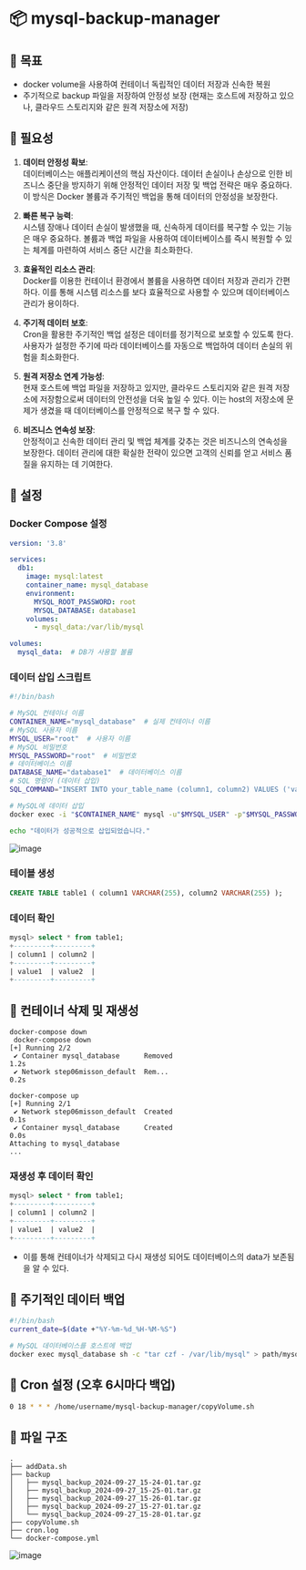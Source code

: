 # 📦 mysql-backup-manager

## 🎯 목표
- docker volume을 사용하여 컨테이너 독립적인 데이터 저장과 신속한 복원
- 주기적으로 backup 파일을 저장하여 안정성 보장 (현재는 호스트에 저장하고 있으나, 클라우드 스토리지와 같은 원격 저장소에 저장)

## 📌 필요성

1. **데이터 안정성 확보**:  
   데이터베이스는 애플리케이션의 핵심 자산이다. 데이터 손실이나 손상으로 인한 비즈니스 중단을 방지하기 위해 안정적인 데이터 저장 및 백업 전략은 매우 중요하다. 이 방식은 Docker 볼륨과 주기적인 백업을 통해 데이터의 안정성을 보장한다.

2. **빠른 복구 능력**:  
   시스템 장애나 데이터 손실이 발생했을 때, 신속하게 데이터를 복구할 수 있는 기능은 매우 중요하다. 볼륨과 백업 파일을 사용하여 데이터베이스를 즉시 복원할 수 있는 체계를 마련하여 서비스 중단 시간을 최소화한다.

3. **효율적인 리소스 관리**:  
   Docker를 이용한 컨테이너 환경에서 볼륨을 사용하면 데이터 저장과 관리가 간편하다. 이를 통해 시스템 리소스를 보다 효율적으로 사용할 수 있으며 데이터베이스 관리가 용이하다.

4. **주기적 데이터 보호**:  
   Cron을 활용한 주기적인 백업 설정은 데이터를 정기적으로 보호할 수 있도록 한다. 사용자가 설정한 주기에 따라 데이터베이스를 자동으로 백업하여 데이터 손실의 위험을 최소화한다.

5. **원격 저장소 연계 가능성**:  
   현재 호스트에 백업 파일을 저장하고 있지만, 클라우드 스토리지와 같은 원격 저장소에 저장함으로써 데이터의 안전성을 더욱 높일 수 있다. 이는 host의 저장소에 문제가 생겼을 때 데이터베이스를 안정적으로 복구 할 수 있다.

6. **비즈니스 연속성 보장**:  
   안정적이고 신속한 데이터 관리 및 백업 체계를 갖추는 것은 비즈니스의 연속성을 보장한다. 데이터 관리에 대한 확실한 전략이 있으면 고객의 신뢰를 얻고 서비스 품질을 유지하는 데 기여한다.

  
## 🔧 설정

### Docker Compose 설정
```yaml
version: '3.8'

services:
  db1:
    image: mysql:latest
    container_name: mysql_database
    environment:
      MYSQL_ROOT_PASSWORD: root
      MYSQL_DATABASE: database1
    volumes:
      - mysql_data:/var/lib/mysql

volumes:
  mysql_data:  # DB가 사용할 볼륨
```

### 데이터 삽입 스크립트
```bash
#!/bin/bash

# MySQL 컨테이너 이름
CONTAINER_NAME="mysql_database"  # 실제 컨테이너 이름
# MySQL 사용자 이름
MYSQL_USER="root"  # 사용자 이름
# MySQL 비밀번호
MYSQL_PASSWORD="root"  # 비밀번호
# 데이터베이스 이름
DATABASE_NAME="database1"  # 데이터베이스 이름
# SQL 명령어 (데이터 삽입)
SQL_COMMAND="INSERT INTO your_table_name (column1, column2) VALUES ('value1', 'value2');"

# MySQL에 데이터 삽입
docker exec -i "$CONTAINER_NAME" mysql -u"$MYSQL_USER" -p"$MYSQL_PASSWORD" "$DATABASE_NAME" -e "$SQL_COMMAND"

echo "데이터가 성공적으로 삽입되었습니다."
```

![image](https://github.com/user-attachments/assets/9f321835-2a0f-4836-9e79-eb84a1fa834e)


### 테이블 생성
```sql
CREATE TABLE table1 ( column1 VARCHAR(255), column2 VARCHAR(255) );
```

### 데이터 확인
```sql
mysql> select * from table1;
+---------+---------+
| column1 | column2 |
+---------+---------+
| value1  | value2  |
+---------+---------+
```

## 🚀 컨테이너 삭제 및 재생성
```
docker-compose down
 docker-compose down
[+] Running 2/2
 ✔ Container mysql_database      Removed                               1.2s 
 ✔ Network step06misson_default  Rem...                                0.2s

docker-compose up
[+] Running 2/1
 ✔ Network step06misson_default  Created                                    0.1s 
 ✔ Container mysql_database      Created                                    0.0s 
Attaching to mysql_database
...
```

### 재생성 후 데이터 확인
```sql
mysql> select * from table1;
+---------+---------+
| column1 | column2 |
+---------+---------+
| value1  | value2  |
+---------+---------+
```
- 이를 통해 컨테이너가 삭제되고 다시 재생성 되어도 데이터베이스의 data가 보존됨을 알 수 있다.

## 💾 주기적인 데이터 백업
```bash
#!/bin/bash
current_date=$(date +"%Y-%m-%d_%H-%M-%S")

# MySQL 데이터베이스를 호스트에 백업
docker exec mysql_database sh -c "tar czf - /var/lib/mysql" > path/mysql_backup_$current_date.tar.gz
```

## 📅 Cron 설정 (오후 6시마다 백업)
```bash
0 18 * * * /home/username/mysql-backup-manager/copyVolume.sh
```

## 📂 파일 구조
```
.
├── addData.sh
├── backup
│   ├── mysql_backup_2024-09-27_15-24-01.tar.gz
│   ├── mysql_backup_2024-09-27_15-25-01.tar.gz
│   ├── mysql_backup_2024-09-27_15-26-01.tar.gz
│   ├── mysql_backup_2024-09-27_15-27-01.tar.gz
│   └── mysql_backup_2024-09-27_15-28-01.tar.gz
├── copyVolume.sh
├── cron.log
└── docker-compose.yml
```

![image](https://github.com/user-attachments/assets/c4131cff-903a-434d-962a-712fd684409f)

